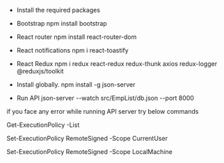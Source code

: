 

* Install the required packages

 * Bootstrap
    npm install bootstrap

* React router
   npm install react-router-dom

* React notifications
  npm i react-toastify

* React Redux
   npm i redux react-redux redux-thunk axios redux-logger @reduxjs/toolkit

* Install globally.
    npm install -g json-server

* Run API
  json-server --watch src/EmpList/db.json --port 8000



if you face any error while running API server try below commands

Get-ExecutionPolicy -List


Set-ExecutionPolicy RemoteSigned -Scope CurrentUser


Set-ExecutionPolicy RemoteSigned -Scope LocalMachine

